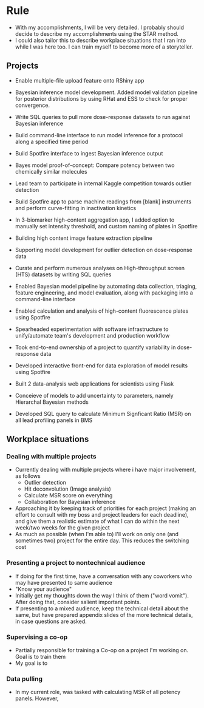 # Rule
- With my accomplishments, I will be very detailed. I probably should decide to describe my accomplishments using the STAR method.
- I could also tailor this to describe workplace situations that I ran into while I was here too. I can train myself to become more of a storyteller.

## Projects

- Enable multiple-file upload feature onto RShiny app
- Bayesian inference model development. Added model validation pipeline for posterior distributions by using RHat and ESS to check for proper convergence.
- Write SQL queries to pull more dose-response datasets to run against Bayesian inference
- Build command-line interface to run model inference for a protocol along a specified time period
- Build Spotfire interface to ingest Bayesian inference output
- Bayes model proof-of-concept: Compare potency between two chemically similar molecules
- Lead team to participate in internal Kaggle competition towards outlier detection
- Build Spotfire app to parse machine readings from [blank] instruments and perform curve-fitting in inactivation kinetics 
- In 3-biomarker high-content aggregation app, I added option to manually set intensity threshold, and custom naming of plates in Spotfire



- Building high content image feature extraction pipeline
- Supporting model development for outlier detection on dose-response data
- Curate and perform numerous analyses on High-throughput screen (HTS) datasets by writing SQL queries
- Enabled Bayesian model pipeline by automating data collection, triaging, feature engineering, and model evaluation, along with packaging into a command-line interface
- Enabled calculation and analysis of high-content fluorescence plates using Spotfire
- Spearheaded experimentation with software infrastructure to unify/automate team's development and production workflow
- Took end-to-end ownership of a project to quantify variability in dose-response data
- Developed interactive front-end for data exploration of model results using Spotfire
- Built 2 data-analysis web applications for scientists using Flask
- Conceieve of models to add uncertainty to parameters, namely Hierarchal Bayesian methods
- Developed SQL query to calculate Minimum Signficant Ratio (MSR) on all lead profiling panels in BMS

## Workplace situations
### Dealing with multiple projects
- Currently dealing with multiple projects where i have major involvement, as follows
    - Outlier detection
    - Hit deconvolution (Image analysis)
    - Calculate MSR score on everything
    - Collaboration for Bayesian inference
- Approaching it by keeping track of priorities for each project (making an effort to consult with my boss and project leaders for each deadline), and give them a realistic estimate of what I can do within the next week/two weeks for the given project
- As much as possible (when I'm able to) I'll work on only one (and sometimes two) project for the entire day. This reduces the switching cost

### Presenting a project to nontechnical audience
- If doing for the first time, have a conversation with any coworkers who may have presented to same audience 
- "Know your audience"
- Initially get my thoughts down the way I think of them ("word vomit"). After doing that, consider salient important points. 
- If presenting to a mixed audience, keep the technical detail about the same, but have prepared appendix slides of the more technical details, in case questions are asked.

### Supervising a co-op
- Partially responsible for training a Co-op on a project I'm working on. Goal is to train them
- My goal is to

### Data pulling
- In my current role, was tasked with calculating MSR of all potency panels. However, 
